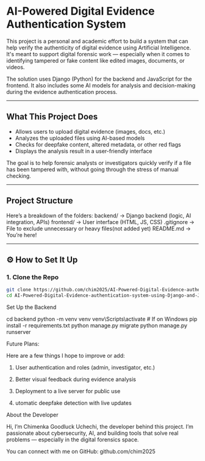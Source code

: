 # AI-Powered Digital Evidence Authentication System

This project is a personal and academic effort to build a system that can help verify the authenticity of digital evidence using Artificial Intelligence. It's meant to support digital forensic work — especially when it comes to identifying tampered or fake content like edited images, documents, or videos.

The solution uses Django (Python) for the backend and JavaScript for the frontend. It also includes some AI models for analysis and decision-making during the evidence authentication process.

---

##  What This Project Does

- Allows users to upload digital evidence (images, docs, etc.)
- Analyzes the uploaded files using AI-based models
- Checks for deepfake content, altered metadata, or other red flags
- Displays the analysis result in a user-friendly interface

The goal is to help forensic analysts or investigators quickly verify if a file has been tampered with, without going through the stress of manual checking.

---

##  Project Structure

Here’s a breakdown of the folders:
backend/ -> Django backend (logic, AI integration, APIs)
frontend/ -> User interface (HTML, JS, CSS)
.gitignore -> File to exclude unnecessary or heavy files(not added yet)
README.md -> You’re here!

---

## ⚙ How to Set It Up

### 1. Clone the Repo

```bash
git clone https://github.com/chim2025/AI-Powered-Digital-Evidence-authentication-system-using-Django-and-JS.git
cd AI-Powered-Digital-Evidence-authentication-system-using-Django-and-JS
```

Set Up the Backend

cd backend
python -m venv venv
venv\Scripts\activate  # If on Windows
pip install -r requirements.txt
python manage.py migrate
python manage.py runserver

Future Plans:

Here are a few things I hope to improve or add:

1. User authentication and roles (admin, investigator, etc.)

2. Better visual feedback during evidence analysis
3.  Deployment to a live server for public use

4.  utomatic deepfake detection with live updates

About the Developer

Hi, I’m Chimenka Goodluck Uchechi, the developer behind this project. I’m passionate about cybersecurity, AI, and building tools that solve real problems — especially in the digital forensics space.

You can connect with me on GitHub: github.com/chim2025

